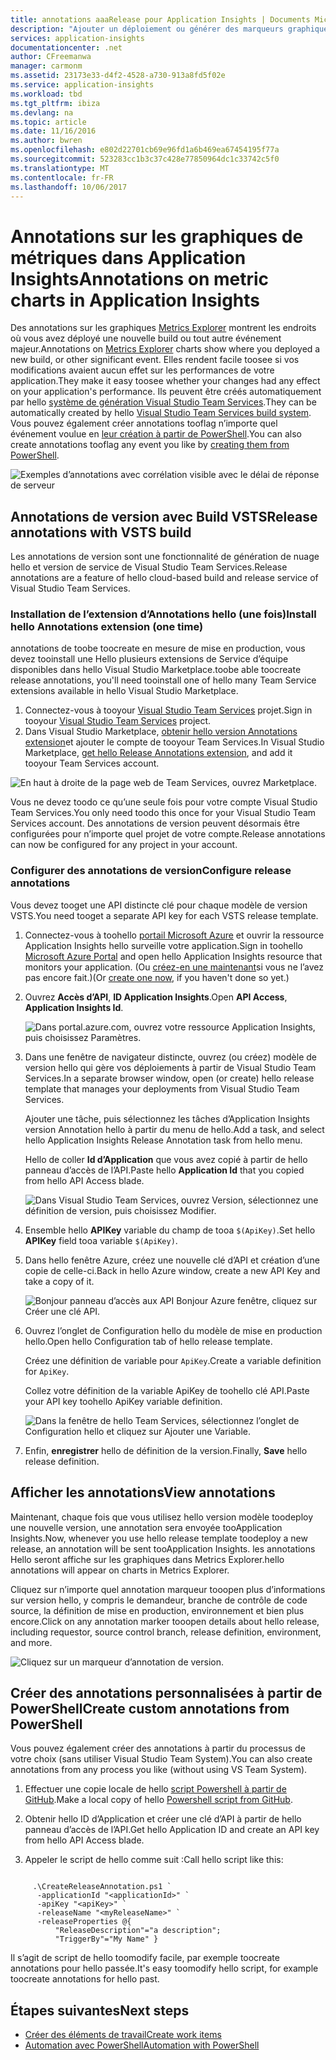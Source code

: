 ```yaml
---
title: annotations aaaRelease pour Application Insights | Documents Microsoft
description: "Ajouter un déploiement ou générer des marqueurs graphiques de l’Explorateur de métriques tooyour dans Application Insights."
services: application-insights
documentationcenter: .net
author: CFreemanwa
manager: carmonm
ms.assetid: 23173e33-d4f2-4528-a730-913a8fd5f02e
ms.service: application-insights
ms.workload: tbd
ms.tgt_pltfrm: ibiza
ms.devlang: na
ms.topic: article
ms.date: 11/16/2016
ms.author: bwren
ms.openlocfilehash: e802d22701cb69e96fd1a6b469ea67454195f77a
ms.sourcegitcommit: 523283cc1b3c37c428e77850964dc1c33742c5f0
ms.translationtype: MT
ms.contentlocale: fr-FR
ms.lasthandoff: 10/06/2017
---
```

# <a name="annotations-on-metric-charts-in-application-insights"></a><span data-ttu-id="8c0b5-103">Annotations sur les graphiques de métriques dans Application Insights</span><span class="sxs-lookup"><span data-stu-id="8c0b5-103">Annotations on metric charts in Application Insights</span></span>
<span data-ttu-id="8c0b5-104">Des annotations sur les graphiques [Metrics Explorer](app-insights-metrics-explorer.md) montrent les endroits où vous avez déployé une nouvelle build ou tout autre événement majeur.</span><span class="sxs-lookup"><span data-stu-id="8c0b5-104">Annotations on [Metrics Explorer](app-insights-metrics-explorer.md) charts show where you deployed a new build, or other significant event.</span></span> <span data-ttu-id="8c0b5-105">Elles rendent facile toosee si vos modifications avaient aucun effet sur les performances de votre application.</span><span class="sxs-lookup"><span data-stu-id="8c0b5-105">They make it easy toosee whether your changes had any effect on your application's performance.</span></span> <span data-ttu-id="8c0b5-106">Ils peuvent être créés automatiquement par hello [système de génération Visual Studio Team Services](https://www.visualstudio.com/en-us/get-started/build/build-your-app-vs).</span><span class="sxs-lookup"><span data-stu-id="8c0b5-106">They can be automatically created by hello [Visual Studio Team Services build system](https://www.visualstudio.com/en-us/get-started/build/build-your-app-vs).</span></span> <span data-ttu-id="8c0b5-107">Vous pouvez également créer annotations tooflag n’importe quel événement voulue en [leur création à partir de PowerShell](#create-annotations-from-powershell).</span><span class="sxs-lookup"><span data-stu-id="8c0b5-107">You can also create annotations tooflag any event you like by [creating them from PowerShell](#create-annotations-from-powershell).</span></span>

![Exemples d’annotations avec corrélation visible avec le délai de réponse de serveur](./media/app-insights-annotations/00.png)



## <a name="release-annotations-with-vsts-build"></a><span data-ttu-id="8c0b5-109">Annotations de version avec Build VSTS</span><span class="sxs-lookup"><span data-stu-id="8c0b5-109">Release annotations with VSTS build</span></span>

<span data-ttu-id="8c0b5-110">Les annotations de version sont une fonctionnalité de génération de nuage hello et version de service de Visual Studio Team Services.</span><span class="sxs-lookup"><span data-stu-id="8c0b5-110">Release annotations are a feature of hello cloud-based build and release service of Visual Studio Team Services.</span></span> 

### <a name="install-hello-annotations-extension-one-time"></a><span data-ttu-id="8c0b5-111">Installation de l’extension d’Annotations hello (une fois)</span><span class="sxs-lookup"><span data-stu-id="8c0b5-111">Install hello Annotations extension (one time)</span></span>
<span data-ttu-id="8c0b5-112">annotations de toobe toocreate en mesure de mise en production, vous devez tooinstall une Hello plusieurs extensions de Service d’équipe disponibles dans hello Visual Studio Marketplace.</span><span class="sxs-lookup"><span data-stu-id="8c0b5-112">toobe able toocreate release annotations, you'll need tooinstall one of hello many Team Service extensions available in hello Visual Studio Marketplace.</span></span>

1. <span data-ttu-id="8c0b5-113">Connectez-vous à tooyour [Visual Studio Team Services](https://www.visualstudio.com/en-us/get-started/setup/sign-up-for-visual-studio-online) projet.</span><span class="sxs-lookup"><span data-stu-id="8c0b5-113">Sign in tooyour [Visual Studio Team Services](https://www.visualstudio.com/en-us/get-started/setup/sign-up-for-visual-studio-online) project.</span></span>
2. <span data-ttu-id="8c0b5-114">Dans Visual Studio Marketplace, [obtenir hello version Annotations extension](https://marketplace.visualstudio.com/items/ms-appinsights.appinsightsreleaseannotations)et ajouter le compte de tooyour Team Services.</span><span class="sxs-lookup"><span data-stu-id="8c0b5-114">In Visual Studio Marketplace, [get hello Release Annotations extension](https://marketplace.visualstudio.com/items/ms-appinsights.appinsightsreleaseannotations), and add it tooyour Team Services account.</span></span>

![En haut à droite de la page web de Team Services, ouvrez Marketplace.](./media/app-insights-annotations/10.png)

<span data-ttu-id="8c0b5-117">Vous ne devez toodo ce qu’une seule fois pour votre compte Visual Studio Team Services.</span><span class="sxs-lookup"><span data-stu-id="8c0b5-117">You only need toodo this once for your Visual Studio Team Services account.</span></span> <span data-ttu-id="8c0b5-118">Des annotations de version peuvent désormais être configurées pour n’importe quel projet de votre compte.</span><span class="sxs-lookup"><span data-stu-id="8c0b5-118">Release annotations can now be configured for any project in your account.</span></span> 

### <a name="configure-release-annotations"></a><span data-ttu-id="8c0b5-119">Configurer des annotations de version</span><span class="sxs-lookup"><span data-stu-id="8c0b5-119">Configure release annotations</span></span>

<span data-ttu-id="8c0b5-120">Vous devez tooget une API distincte clé pour chaque modèle de version VSTS.</span><span class="sxs-lookup"><span data-stu-id="8c0b5-120">You need tooget a separate API key for each VSTS release template.</span></span>

1. <span data-ttu-id="8c0b5-121">Connectez-vous à toohello [portail Microsoft Azure](https://portal.azure.com) et ouvrir la ressource Application Insights hello surveille votre application.</span><span class="sxs-lookup"><span data-stu-id="8c0b5-121">Sign in toohello [Microsoft Azure Portal](https://portal.azure.com) and open hello Application Insights resource that monitors your application.</span></span> <span data-ttu-id="8c0b5-122">(Ou [créez-en une maintenant](app-insights-overview.md)si vous ne l’avez pas encore fait.)</span><span class="sxs-lookup"><span data-stu-id="8c0b5-122">(Or [create one now](app-insights-overview.md), if you haven't done so yet.)</span></span>
2. <span data-ttu-id="8c0b5-123">Ouvrez **Accès d’API**, **ID Application Insights**.</span><span class="sxs-lookup"><span data-stu-id="8c0b5-123">Open **API Access**,  **Application Insights Id**.</span></span>
   
    ![Dans portal.azure.com, ouvrez votre ressource Application Insights, puis choisissez Paramètres.](./media/app-insights-annotations/20.png)

4. <span data-ttu-id="8c0b5-127">Dans une fenêtre de navigateur distincte, ouvrez (ou créez) modèle de version hello qui gère vos déploiements à partir de Visual Studio Team Services.</span><span class="sxs-lookup"><span data-stu-id="8c0b5-127">In a separate browser window, open (or create) hello release template that manages your deployments from Visual Studio Team Services.</span></span> 
   
    <span data-ttu-id="8c0b5-128">Ajouter une tâche, puis sélectionnez les tâches d’Application Insights version Annotation hello à partir du menu de hello.</span><span class="sxs-lookup"><span data-stu-id="8c0b5-128">Add a task, and select hello Application Insights Release Annotation task from hello menu.</span></span>
   
    <span data-ttu-id="8c0b5-129">Hello de coller **Id d’Application** que vous avez copié à partir de hello panneau d’accès de l’API.</span><span class="sxs-lookup"><span data-stu-id="8c0b5-129">Paste hello **Application Id** that you copied from hello API Access blade.</span></span>
   
    ![Dans Visual Studio Team Services, ouvrez Version, sélectionnez une définition de version, puis choisissez Modifier.](./media/app-insights-annotations/30.png)
4. <span data-ttu-id="8c0b5-133">Ensemble hello **APIKey** variable du champ de tooa `$(ApiKey)`.</span><span class="sxs-lookup"><span data-stu-id="8c0b5-133">Set hello **APIKey** field tooa variable `$(ApiKey)`.</span></span>

5. <span data-ttu-id="8c0b5-134">Dans hello fenêtre Azure, créez une nouvelle clé d’API et création d’une copie de celle-ci.</span><span class="sxs-lookup"><span data-stu-id="8c0b5-134">Back in hello Azure window, create a new API Key and take a copy of it.</span></span>
   
    ![Bonjour panneau d’accès aux API Bonjour Azure fenêtre, cliquez sur Créer une clé API.](./media/app-insights-annotations/40.png)

6. <span data-ttu-id="8c0b5-138">Ouvrez l’onglet de Configuration hello du modèle de mise en production hello.</span><span class="sxs-lookup"><span data-stu-id="8c0b5-138">Open hello Configuration tab of hello release template.</span></span>
   
    <span data-ttu-id="8c0b5-139">Créez une définition de variable pour `ApiKey`.</span><span class="sxs-lookup"><span data-stu-id="8c0b5-139">Create a variable definition for `ApiKey`.</span></span>
   
    <span data-ttu-id="8c0b5-140">Collez votre définition de la variable ApiKey de toohello clé API.</span><span class="sxs-lookup"><span data-stu-id="8c0b5-140">Paste your API key toohello ApiKey variable definition.</span></span>
   
    ![Dans la fenêtre de hello Team Services, sélectionnez l’onglet de Configuration hello et cliquez sur Ajouter une Variable.](./media/app-insights-annotations/50.png)
7. <span data-ttu-id="8c0b5-143">Enfin, **enregistrer** hello de définition de la version.</span><span class="sxs-lookup"><span data-stu-id="8c0b5-143">Finally, **Save** hello release definition.</span></span>


## <a name="view-annotations"></a><span data-ttu-id="8c0b5-144">Afficher les annotations</span><span class="sxs-lookup"><span data-stu-id="8c0b5-144">View annotations</span></span>
<span data-ttu-id="8c0b5-145">Maintenant, chaque fois que vous utilisez hello version modèle toodeploy une nouvelle version, une annotation sera envoyée tooApplication Insights.</span><span class="sxs-lookup"><span data-stu-id="8c0b5-145">Now, whenever you use hello release template toodeploy a new release, an annotation will be sent tooApplication Insights.</span></span> <span data-ttu-id="8c0b5-146">les annotations Hello seront affiche sur les graphiques dans Metrics Explorer.</span><span class="sxs-lookup"><span data-stu-id="8c0b5-146">hello annotations will appear on charts in Metrics Explorer.</span></span>

<span data-ttu-id="8c0b5-147">Cliquez sur n’importe quel annotation marqueur tooopen plus d’informations sur version hello, y compris le demandeur, branche de contrôle de code source, la définition de mise en production, environnement et bien plus encore.</span><span class="sxs-lookup"><span data-stu-id="8c0b5-147">Click on any annotation marker tooopen details about hello release, including requestor, source control branch, release definition, environment, and more.</span></span>

![Cliquez sur un marqueur d’annotation de version.](./media/app-insights-annotations/60.png)

## <a name="create-custom-annotations-from-powershell"></a><span data-ttu-id="8c0b5-149">Créer des annotations personnalisées à partir de PowerShell</span><span class="sxs-lookup"><span data-stu-id="8c0b5-149">Create custom annotations from PowerShell</span></span>
<span data-ttu-id="8c0b5-150">Vous pouvez également créer des annotations à partir du processus de votre choix (sans utiliser Visual Studio Team System).</span><span class="sxs-lookup"><span data-stu-id="8c0b5-150">You can also create annotations from any process you like (without using VS Team System).</span></span> 


1. <span data-ttu-id="8c0b5-151">Effectuer une copie locale de hello [script Powershell à partir de GitHub](https://github.com/Microsoft/ApplicationInsights-Home/blob/master/API/CreateReleaseAnnotation.ps1).</span><span class="sxs-lookup"><span data-stu-id="8c0b5-151">Make a local copy of hello [Powershell script from GitHub](https://github.com/Microsoft/ApplicationInsights-Home/blob/master/API/CreateReleaseAnnotation.ps1).</span></span>

2. <span data-ttu-id="8c0b5-152">Obtenir hello ID d’Application et créer une clé d’API à partir de hello panneau d’accès de l’API.</span><span class="sxs-lookup"><span data-stu-id="8c0b5-152">Get hello Application ID and create an API key from hello API Access blade.</span></span>

3. <span data-ttu-id="8c0b5-153">Appeler le script de hello comme suit :</span><span class="sxs-lookup"><span data-stu-id="8c0b5-153">Call hello script like this:</span></span>

```PS

     .\CreateReleaseAnnotation.ps1 `
      -applicationId "<applicationId>" `
      -apiKey "<apiKey>" `
      -releaseName "<myReleaseName>" `
      -releaseProperties @{
          "ReleaseDescription"="a description";
          "TriggerBy"="My Name" }
```

<span data-ttu-id="8c0b5-154">Il s’agit de script de hello toomodify facile, par exemple toocreate annotations pour hello passée.</span><span class="sxs-lookup"><span data-stu-id="8c0b5-154">It's easy toomodify hello script, for example toocreate annotations for hello past.</span></span>

## <a name="next-steps"></a><span data-ttu-id="8c0b5-155">Étapes suivantes</span><span class="sxs-lookup"><span data-stu-id="8c0b5-155">Next steps</span></span>

* [<span data-ttu-id="8c0b5-156">Créer des éléments de travail</span><span class="sxs-lookup"><span data-stu-id="8c0b5-156">Create work items</span></span>](app-insights-diagnostic-search.md#create-work-item)
* [<span data-ttu-id="8c0b5-157">Automation avec PowerShell</span><span class="sxs-lookup"><span data-stu-id="8c0b5-157">Automation with PowerShell</span></span>](app-insights-powershell.md)
